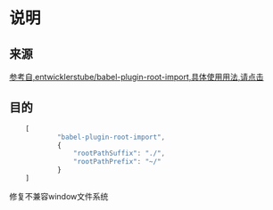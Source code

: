 # 说明

## 来源

[参考自,entwicklerstube/babel-plugin-root-import,具体使用用法,请点击](https://github.com/entwicklerstube/babel-plugin-root-import)

## 目的
```js
    [
            "babel-plugin-root-import",
            {
                "rootPathSuffix": "./",
                "rootPathPrefix": "~/"
            }
    ]
```

修复不兼容window文件系统